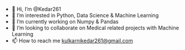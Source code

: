 - 👋 Hi, I’m @Kedar261
- 👀 I’m interested in Python, Data Science & Machine Learning
- 🌱 I’m currently working on Numpy & Pandas
- 💞️ I’m looking to collaborate on Medical related projects with Machine Learning
- 📫 How to reach me kulkarnikedar261@gmail.com

<!---
Kedar261/Kedar261 is a ✨ special ✨ repository because its `README.md` (this file) appears on your GitHub profile.
You can click the Preview link to take a look at your changes.
--->
